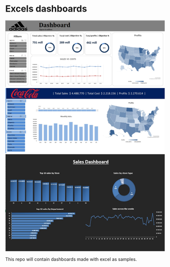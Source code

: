 # Excels dashboards

![adidas%20dashboard.jpg](https://github.com/maxidiazbattan/excel/blob/main/adidas%20dashboard.jpg)
![coca-cola%20dashboard.jpg](https://github.com/maxidiazbattan/excel/blob/main/coca-cola%20dashboard.jpg)
![dashboard.jpd](https://github.com/maxidiazbattan/excel/blob/main/dashboard.jpg)


This repo will contain dashboards made with excel as samples.
